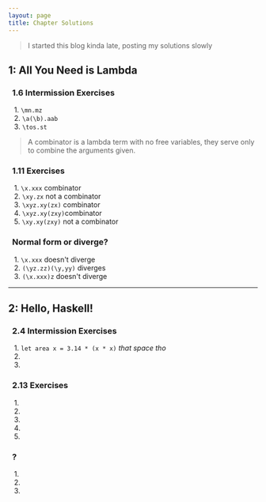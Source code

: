 ```yaml
---
layout: page
title: Chapter Solutions
---
```


> I started this blog kinda late, posting my solutions slowly

## 1: All You Need is Lambda
### &nbsp; 1.6 Intermission Exercises
&nbsp;&nbsp; 1. ```\mn.mz``` <br>
&nbsp;&nbsp; 2. ```\a(\b).aab``` <br>
&nbsp;&nbsp; 3. ```\tos.st```<br>

> A combinator is a lambda term with no free variables, they serve only to combine
> the arguments given.

### &nbsp; 1.11 Exercises
&nbsp;&nbsp; 1. ```\x.xxx```      combinator       <br>
&nbsp;&nbsp; 2. ```\xy.zx```      not a combinator <br>
&nbsp;&nbsp; 3. ```\xyz.xy(zx)``` combinator       <br>
&nbsp;&nbsp; 4. ```\xyz.xy(zxy)```combinator       <br>
&nbsp;&nbsp; 5. ```\xy.xy(zxy)``` not a combinator <br>

### &nbsp; Normal form or diverge?
&nbsp;&nbsp; 1. ```\x.xxx```          doesn't diverge <br>
&nbsp;&nbsp; 2. ```(\yz.zz)(\y,yy)``` diverges        <br>
&nbsp;&nbsp; 3. ```(\x.xxx)z```       doesn't diverge <br>


---
## 2: Hello, Haskell!
### &nbsp; 2.4 Intermission Exercises
&nbsp;&nbsp; 1. ```let area x = 3.14 * (x * x)``` *that space tho*<br>
&nbsp;&nbsp; 2. <br>
&nbsp;&nbsp; 3. <br>

### &nbsp; 2.13 Exercises
&nbsp;&nbsp; 1. <br>
&nbsp;&nbsp; 2. <br>
&nbsp;&nbsp; 3. <br>
&nbsp;&nbsp; 4. <br>
&nbsp;&nbsp; 5. <br>

### &nbsp; ?
&nbsp;&nbsp; 1. <br>
&nbsp;&nbsp; 2. <br>
&nbsp;&nbsp; 3. <br>
